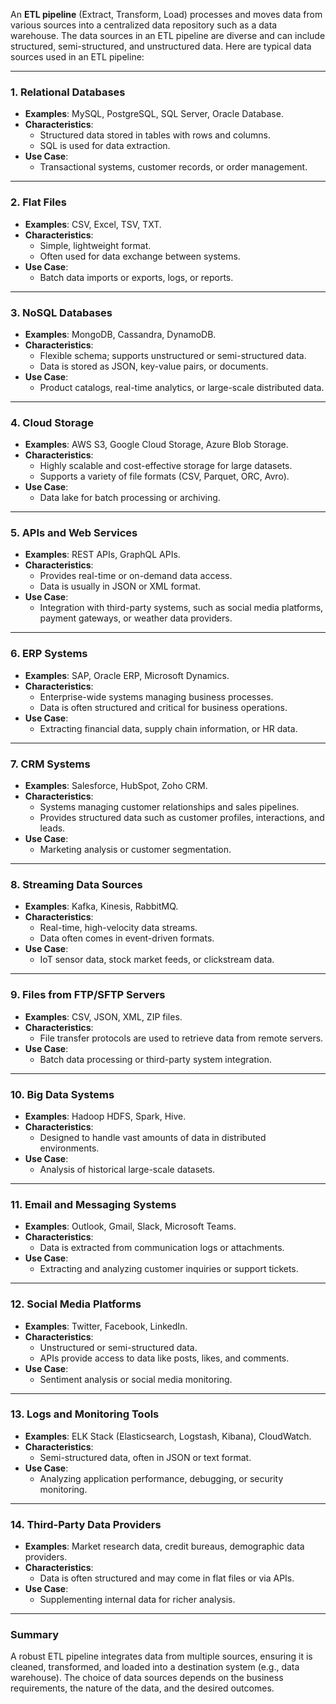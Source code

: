 An **ETL pipeline** (Extract, Transform, Load) processes and moves data from various sources into a centralized data repository such as a data warehouse. The data sources in an ETL pipeline are diverse and can include structured, semi-structured, and unstructured data. Here are typical data sources used in an ETL pipeline:

---

### 1. **Relational Databases**

- **Examples**: MySQL, PostgreSQL, SQL Server, Oracle Database.
- **Characteristics**:
  - Structured data stored in tables with rows and columns.
  - SQL is used for data extraction.
- **Use Case**:
  - Transactional systems, customer records, or order management.

---

### 2. **Flat Files**

- **Examples**: CSV, Excel, TSV, TXT.
- **Characteristics**:
  - Simple, lightweight format.
  - Often used for data exchange between systems.
- **Use Case**:
  - Batch data imports or exports, logs, or reports.

---

### 3. **NoSQL Databases**

- **Examples**: MongoDB, Cassandra, DynamoDB.
- **Characteristics**:
  - Flexible schema; supports unstructured or semi-structured data.
  - Data is stored as JSON, key-value pairs, or documents.
- **Use Case**:
  - Product catalogs, real-time analytics, or large-scale distributed data.

---

### 4. **Cloud Storage**

- **Examples**: AWS S3, Google Cloud Storage, Azure Blob Storage.
- **Characteristics**:
  - Highly scalable and cost-effective storage for large datasets.
  - Supports a variety of file formats (CSV, Parquet, ORC, Avro).
- **Use Case**:
  - Data lake for batch processing or archiving.

---

### 5. **APIs and Web Services**

- **Examples**: REST APIs, GraphQL APIs.
- **Characteristics**:
  - Provides real-time or on-demand data access.
  - Data is usually in JSON or XML format.
- **Use Case**:
  - Integration with third-party systems, such as social media platforms, payment gateways, or weather data providers.

---

### 6. **ERP Systems**

- **Examples**: SAP, Oracle ERP, Microsoft Dynamics.
- **Characteristics**:
  - Enterprise-wide systems managing business processes.
  - Data is often structured and critical for business operations.
- **Use Case**:
  - Extracting financial data, supply chain information, or HR data.

---

### 7. **CRM Systems**

- **Examples**: Salesforce, HubSpot, Zoho CRM.
- **Characteristics**:
  - Systems managing customer relationships and sales pipelines.
  - Provides structured data such as customer profiles, interactions, and leads.
- **Use Case**:
  - Marketing analysis or customer segmentation.

---

### 8. **Streaming Data Sources**

- **Examples**: Kafka, Kinesis, RabbitMQ.
- **Characteristics**:
  - Real-time, high-velocity data streams.
  - Data often comes in event-driven formats.
- **Use Case**:
  - IoT sensor data, stock market feeds, or clickstream data.

---

### 9. **Files from FTP/SFTP Servers**

- **Examples**: CSV, JSON, XML, ZIP files.
- **Characteristics**:
  - File transfer protocols are used to retrieve data from remote servers.
- **Use Case**:
  - Batch data processing or third-party system integration.

---

### 10. **Big Data Systems**

- **Examples**: Hadoop HDFS, Spark, Hive.
- **Characteristics**:
  - Designed to handle vast amounts of data in distributed environments.
- **Use Case**:
  - Analysis of historical large-scale datasets.

---

### 11. **Email and Messaging Systems**

- **Examples**: Outlook, Gmail, Slack, Microsoft Teams.
- **Characteristics**:
  - Data is extracted from communication logs or attachments.
- **Use Case**:
  - Extracting and analyzing customer inquiries or support tickets.

---

### 12. **Social Media Platforms**

- **Examples**: Twitter, Facebook, LinkedIn.
- **Characteristics**:
  - Unstructured or semi-structured data.
  - APIs provide access to data like posts, likes, and comments.
- **Use Case**:
  - Sentiment analysis or social media monitoring.

---

### 13. **Logs and Monitoring Tools**

- **Examples**: ELK Stack (Elasticsearch, Logstash, Kibana), CloudWatch.
- **Characteristics**:
  - Semi-structured data, often in JSON or text format.
- **Use Case**:
  - Analyzing application performance, debugging, or security monitoring.

---

### 14. **Third-Party Data Providers**

- **Examples**: Market research data, credit bureaus, demographic data providers.
- **Characteristics**:
  - Data is often structured and may come in flat files or via APIs.
- **Use Case**:
  - Supplementing internal data for richer analysis.

---

### Summary

A robust ETL pipeline integrates data from multiple sources, ensuring it is cleaned, transformed, and loaded into a destination system (e.g., data warehouse). The choice of data sources depends on the business requirements, the nature of the data, and the desired outcomes.
